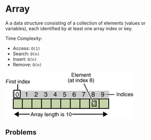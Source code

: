 # Array
A a data structure consisting of a collection of elements (values or variables),
each identified by at least one array index or key.

Time Complexity:
-	Access: `O(1)`
-	Search: `O(n)`
-	Insert: `O(n)`
-	Remove: `O(n)`

[![Click to watch explanation on YouTube](../images/array.gif?raw=true)](https://www.youtube.com/watch?v=OnPP5xDmFv0)

## Problems
